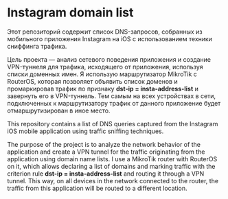 # Instagram domain list

Этот репозиторий содержит список DNS-запросов, собранных из мобильного приложения Instagram на iOS с использованием техники сниффинга трафика.

Цель проекта — анализ сетевого поведения приложения и создание VPN-туннеля для трафика, исходящего от приложения, используя списки доменных имен.
Я использую маршрутизатор MikroTik с RouterOS, которая позволяет объявить список доменов и промаркировав трафик по признаку **dst-ip = insta-address-list** и завернуть его в VPN-туннель.
Тем самым на всех устройствах в сети, подключенных к маршрутизатору трафик от данного приложение будет отмаршрутизирован в иное место.

This repository contains a list of DNS queries captured from the Instagram iOS mobile application using traffic sniffing techniques.

The purpose of the project is to analyze the network behavior of the application and create a VPN tunnel for the traffic originating from the application using domain name lists. I use a MikroTik router with RouterOS on it, which allows declaring a list of domains and marking traffic with the criterion rule **dst-ip = insta-address-list** and routing it through a VPN tunnel. This way, on all devices in the network connected to the router, the traffic from this application will be routed to a different location.
